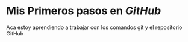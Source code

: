 # Mis Primeros pasos en _GitHub_

Aca estoy aprendiendo a trabajar con los comandos git y el repositorio GitHub
